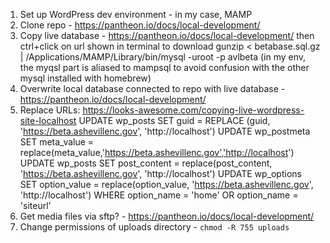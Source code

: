 1. Set up WordPress dev environment - in my case, MAMP
1. Clone repo - https://pantheon.io/docs/local-development/
1. Copy live database - https://pantheon.io/docs/local-development/
    then ctrl+click on url shown in terminal to download
    gunzip < betabase.sql.gz | /Applications/MAMP/Library/bin/mysql -uroot -p avlbeta
    (in my env, the myqsl part is aliased to mampsql to avoid confusion with the other mysql installed with homebrew)
1. Overwrite local database connected to repo with live database - https://pantheon.io/docs/local-development/
1. Replace URLs: https://looks-awesome.com/copying-live-wordpress-site-localhost
    UPDATE wp_posts SET guid = REPLACE (guid, 'https://beta.ashevillenc.gov', 'http://localhost')
    UPDATE wp_postmeta SET meta_value = replace(meta_value,'https://beta.ashevillenc.gov','http://localhost')
    UPDATE wp_posts SET post_content = replace(post_content, 'https://beta.ashevillenc.gov', 'http://localhost')
    UPDATE wp_options SET option_value = replace(option_value, 'https://beta.ashevillenc.gov', 'http://localhost') WHERE option_name = 'home' OR option_name = 'siteurl'
1. Get media files via sftp? - https://pantheon.io/docs/local-development/
1. Change permissions of uploads directory - `chmod -R 755 uploads`
